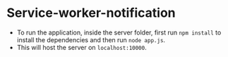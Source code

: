 # Service-worker-notification

- To run the application, inside the server folder, first run `npm install` to install the dependencies and then run `node app.js`. 
- This will host the server on `localhost:10000`.

